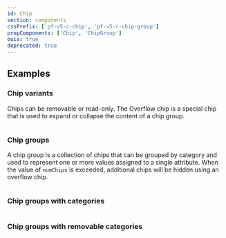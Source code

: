 ```yaml
---
id: Chip
section: components
cssPrefix: ['pf-v5-c-chip', 'pf-v5-c-chip-group']
propComponents: ['Chip', 'ChipGroup']
ouia: true
deprecated: true
---
```


## Examples

### Chip variants

Chips can be removable or read-only. The Overflow chip is a special chip that is used to expand or collapse the content of a chip group.

```ts file='./ChipDefault.tsx'

```

### Chip groups

A chip group is a collection of chips that can be grouped by category and used to represent one or more values assigned to a single attribute. When the value of `numChips` is exceeded, additional chips will be hidden using an overflow chip.

```ts file='./ChipGroupInline.tsx'

```

### Chip groups with categories

```ts file='./ChipGroupWithCategories.tsx'

```

### Chip groups with removable categories

```ts file='./ChipGroupRemovableCategories.tsx'

```
